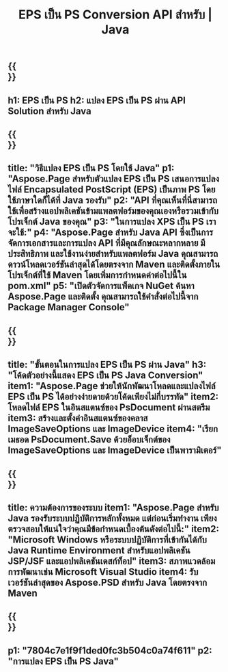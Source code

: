 ﻿---
translation: true
template: /_templates/_conversion-child-java.md
title: EPS เป็น PS Conversion API สำหรับ | Java
url: /java/conversion/eps-to-ps/
description: ตัวอย่างโค้ดการแปลง Java สำหรับรูปแบบ EPS เป็นไฟล์ PS ใช้โค้ดตัวอย่างนี้เพื่อแปลง EPS เป็น PS ภายในแอปพลิเคชันบนเว็บหรือเดสก์ท็อป Java
informat: EPS
outformat: PS
otherformats: XPS PS
---

{{<section banner>}}
---
h1: EPS เป็น PS
h2: แปลง EPS เป็น PS ผ่าน API Solution สำหรับ Java
---

{{<section overview>}}
---
title: "วิธีแปลง EPS เป็น PS โดยใช้ Java"
p1: "Aspose.Page สำหรับตัวแปลง EPS เป็น PS เสนอการแปลงไฟล์ Encapsulated PostScript (EPS) เป็นภาพ PS โดยใช้ภาษาใดก็ได้ที่ Java รองรับ"
p2: "API ที่คุณเห็นที่นี่สามารถใช้เพื่อสร้างแอปพลิเคชันข้ามแพลตฟอร์มของคุณเองหรือรวมเข้ากับโปรเจ็กต์ Java ของคุณ"
p3: "ในการแปลง XPS เป็น PS เราจะใช้:"
p4: "Aspose.Page สำหรับ Java API ซึ่งเป็นการจัดการเอกสารและการแปลง API ที่มีคุณลักษณะหลากหลาย มีประสิทธิภาพ และใช้งานง่ายสำหรับแพลตฟอร์ม Java คุณสามารถดาวน์โหลดเวอร์ชันล่าสุดได้โดยตรงจาก Maven และติดตั้งภายในโปรเจ็กต์ที่ใช้ Maven โดยเพิ่มการกำหนดค่าต่อไปนี้ใน pom.xml"
p5: "เปิดตัวจัดการแพ็คเกจ NuGet ค้นหา Aspose.Page และติดตั้ง คุณสามารถใช้คำสั่งต่อไปนี้จาก Package Manager Console"
---

{{<section feature1>}}
---
title: "ขั้นตอนในการแปลง EPS เป็น PS ผ่าน Java"
h3: "โค้ดตัวอย่างนี้แสดง EPS เป็น PS Java Conversion"
item1: "Aspose.Page ช่วยให้นักพัฒนาโหลดและแปลงไฟล์ EPS เป็น PS ได้อย่างง่ายดายด้วยโค้ดเพียงไม่กี่บรรทัด"
item2: โหลดไฟล์ EPS ในอินสแตนซ์ของ PsDocument ผ่านสตรีม
item3: สร้างและตั้งค่าอินสแตนซ์ของคลาส ImageSaveOptions และ ImageDevice
item4: "เรียกเมธอด PsDocument.Save ด้วยอ็อบเจ็กต์ของ ImageSaveOptions และ ImageDevice เป็นพารามิเตอร์"
---

{{<section feature2>}}
---
title: ความต้องการของระบบ
item1: "Aspose.Page สำหรับ Java รองรับระบบปฏิบัติการหลักทั้งหมด แต่ก่อนเริ่มทำงาน เพียงตรวจสอบให้แน่ใจว่าคุณมีข้อกำหนดเบื้องต้นดังต่อไปนี้:"
item2: "Microsoft Windows หรือระบบปฏิบัติการที่เข้ากันได้กับ Java Runtime Environment สำหรับแอปพลิเคชัน JSP/JSF และแอปพลิเคชันเดสก์ท็อป"
item3: สภาพแวดล้อมการพัฒนาเช่น Microsoft Visual Studio
item4: รับเวอร์ชันล่าสุดของ Aspose.PSD สำหรับ Java โดยตรงจาก Maven
---

{{<section gist>}}
---
p1: "7804c7e1f9f1ded0fc3b504c0a74f611"
p2: "การแปลง EPS เป็น PS Java"
---

